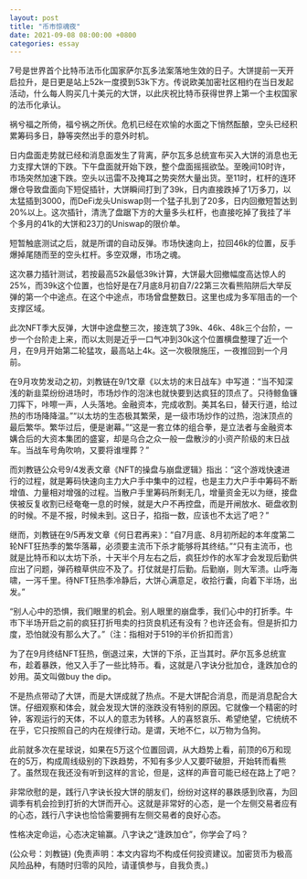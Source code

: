 ```yaml
---
layout: post
title: "币市惊魂夜"
date: 2021-09-08 08:00:00 +0800
categories: essay
---
```


7号是世界首个比特币法币化国家萨尔瓦多法案落地生效的日子。大饼提前一天开启拉升，是日更是站上52k一度摸到53k下方。传说欧美加密社区相约在当日发起活动，什么每人购买几十美元的大饼，以此庆祝比特币获得世界上第一个主权国家的法币化承认。

祸兮福之所倚，福兮祸之所伏。危机已经在欢愉的水面之下悄然酝酿，空头已经积累筹码多日，静等突然出手的意外时机。

日内盘面走势就已经和消息面发生了背离，萨尔瓦多总统宣布买入大饼的消息也无力支撑大饼的下跌。下午盘面就开始下跌，整个盘面摇摇欲坠。至晚间10时许，市场突然加速下跌。空头以迅雷不及掩耳之势突然大量出货。至11时，杠杆的连环爆仓导致盘面向下短促插针，大饼瞬间打到了39k，日内直接跌掉了1万多刀，以太猛插到3000，而DeFi龙头Uniswap则一个猛子扎到了20多，日内回撤短暂达到20%以上。这次插针，清洗了盘踞下方的大量多头杠杆，也直接吃掉了我挂了半个多月的41k的大饼和23刀的Uniswap的限价单。

短暂触底测试之后，就是所谓的自动反弹。市场快速向上，拉回46k的位置，反手爆掉尾随而至的空头杠杆。多空双爆，市场之魂。

这次暴力插针测试，若按最高52k最低39k计算，大饼最大回撤幅度高达惊人的25%，而39k这个位置，也恰好是在7月底8月初自7/22第三次看熊陷阱后大举反弹的第一个中途点。在这个中途点，市场曾盘整数日。这里也成为多军阻击的一个支撑区域。

此次NFT季大反弹，大饼中途盘整三次，接连筑了39k、46k、48k三个台阶，一步一个台阶走上来，而以太则是近乎一口气冲到30k这个位置横盘整理了近一个月，在9月开始第二轮猛攻，最高站上4k。这一次极限施压，一夜推回到一个月前。

在9月攻势发动之初，刘教链在9/1文章《以太坊的末日战车》中写道：“当不知深浅的新韭菜纷纷进场时，市场炒作的泡沫也就快要到达疯狂的顶点了。只待鲸鱼镰刀挥下，咔嚓一声，人头落地。金融资本，完成收割。美其名曰，替天行道，给过热的市场降降温。”“以太坊的生态极其繁荣，是一级市场炒作的过热，泡沫顶点的最后繁华。繁华过后，便是谢幕。”“这是一套立体的组合拳，是立法者与金融资本媾合后的大资本集团的盛宴，却是乌合之众一般一盘散沙的小资产阶级的末日战车。当战车号角吹响，又要将谁埋葬？”

而刘教链公众号9/4发表文章《NFT的操盘与崩盘逻辑》指出：“这个游戏快速进行的过程，就是筹码快速向主力大户手中集中的过程，也是主力大户手中筹码不断增值、力量相对增强的过程。当散户手里筹码所剩无几，增量资金无以为继，接盘侠被反复收割已经奄奄一息的时候，就是大户不再控盘，而是开闸放水、砸盘收割的时候。不是不报，时候未到。这日子，掐指一数，应该也不太远了吧？”

继而，刘教链在9/5再发文章《何日君再来》：“自7月底、8月初所起的本年度第二轮NFT狂热季的繁华落幕，必须要主流币下杀才能够将其终结。”“只有主流币，也就是比特币和以太坊下杀，十天半个月左右之后，疯狂炒作的水军才会发现后勤供应出了问题，弹药粮草供应不及了。打仗就是打后勤。后勤崩，则大军溃。山呼海啸，一泻千里。待NFT狂热季冷静后，大饼心满意足，收拾行囊，向着下半场，出发。”

“别人心中的恐惧，我们眼里的机会。别人眼里的崩盘季，我们心中的打折季。牛市下半场开启之前的疯狂打折甩卖的扫货良机还有没有？也许还会有。但是折扣力度，恐怕就没有那么大了。”（注：指相对于519的半价折扣​而言）

为了在9月终结NFT狂热，倒退过来，大饼的下杀，正当其时。萨尔瓦多总统宣布，趁着暴跌，他又入手了一些比特币。看，这就是八字诀分批加仓，逢跌加仓的妙用。英文叫做buy the dip。

不是热点带动了大饼，而是大饼成就了热点。不是大饼配合消息，而是消息配合大饼。仔细观察和体会，就会发现大饼的涨跌没有特别的原因。它就像一个精密的时钟，客观运行的天体，不以人的意志为转移。人的喜怒哀乐、希望绝望，它统统不在乎，它只按照自己的内在规律行动。是谓，天地不仁，以万物为刍狗。

此前就多次在星球说，如果在5万这个位置回调，从大趋势上看，前顶的6万和现在的5万，构成周线级别的下跌趋势，不知有多少人又要吓破胆，开始转而看熊了。虽然现在我还没有听到这样的言论，但是，这样的声音可能已经在路上了吧？

非常欣慰的是，践行八字诀长投大饼的朋友们，纷纷对这样的暴跌感到欣喜，为回调季有机会捡到打折的大饼而开心。这就是非常好的心态，是一个左侧交易者应有的心态，践行八字诀也恰恰需要拥有左侧交易者的良好心态。

性格决定命运，心态决定输赢。八字诀之“逢跌加仓”，你学会了吗？

(公众号：刘教链)
(免责声明：本文内容均不构成任何投资建议。加密货币为极高风险品种，有随时归零的风险，请谨慎参与，自我负责。)
